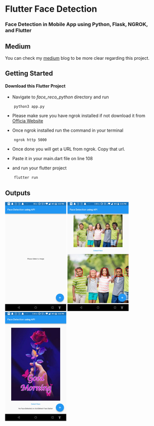 # Flutter Face Detection

### Face Detection in Mobile App using Python, Flask, NGROK, and Flutter

## Medium
You can check my <a href="https://agnelselvan.medium.com/face-detection-in-mobile-app-using-python-flask-and-flutter-363cb6d2ab01">medium</a> blog to be more clear regarding this project.

## Getting Started

#### Download this Flutter Project

* Navigate to *face_reco_python* directory and run
```python
    python3 app.py
```

* Please make sure you have ngrok installed if not download it from <a href="https://ngrok.com/download">Officia Website</a>

* Once ngrok installed run the command in your terminal
```
    ngrok http 5000
```

* Once done you will get a URL from ngrok. Copy that url.
  
* Paste it in your main.dart file on line 108
  
* and run your flutter project
```dart
    flutter run
```

## Outputs

<img src="./outputs/1.jpeg" width=200 />
<img src="./outputs/2.jpeg" width=200 />
<img src="./outputs/3.jpeg" width=200 />
